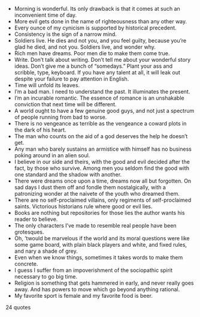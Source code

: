  - Morning is wonderful. Its only drawback is that it comes at such an inconvenient time of day.
 - More evil gets done in the name of righteousness than any other way.
 - Every ounce of my cynicism is supported by historical precedent.
 - Consistency is the sign of a narrow mind.
 - Soldiers live. He dies and not you, and you feel guilty, because you’re glad he died, and not you. Soldiers live, and wonder why.
 - Rich men have dreams. Poor men die to make them come true.
 - Write. Don’t talk about writing. Don’t tell me about your wonderful story ideas. Don’t give me a bunch of “somedays.” Plant your ass and scribble, type, keyboard. If you have any talent at all, it will leak out despite your failure to pay attention in English.
 - Time will unfold its leaves.
 - I’m a bad man. I need to understand the past. It illuminates the present.
 - I’m an incurable romantic. The essence of romance is an unshakable conviction that next time will be different.
 - A world ought to have a few genuine good guys, and not just a spectrum of people running from bad to worse.
 - There is no vengeance as terrible as the vengeance a coward plots in the dark of his heart.
 - The man who counts on the aid of a god deserves the help he doesn’t get.
 - Any man who barely sustains an armistice with himself has no business poking around in an alien soul.
 - I believe in our side and theirs, with the good and evil decided after the fact, by those who survive. Among men you seldom find the good with one standard and the shadow with another.
 - There were dreams once upon a time, dreams now all but forgotten. On sad days I dust them off and fondle them nostalgically, with a patronizing wonder at the naivete of the youth who dreamed them.
 - There are no self-proclaimed villains, only regiments of self-proclaimed saints. Victorious historians rule where good or evil lies.
 - Books are nothing but repositories for those lies the author wants his reader to believe.
 - The only characters I’ve made to resemble real people have been grotesques.
 - Oh, ’twould be marvelous if the world and its moral questions were like some game board, with plain black players and white, and fixed rules, and nary a shade of grey.
 - Even when we know things, sometimes it takes words to make them concrete.
 - I guess I suffer from an impoverishment of the sociopathic spirit necessary to go big time.
 - Religion is something that gets hammered in early, and never really goes away. And has powers to move which go beyond anything rational.
 - My favorite sport is female and my favorite food is beer.

24 quotes